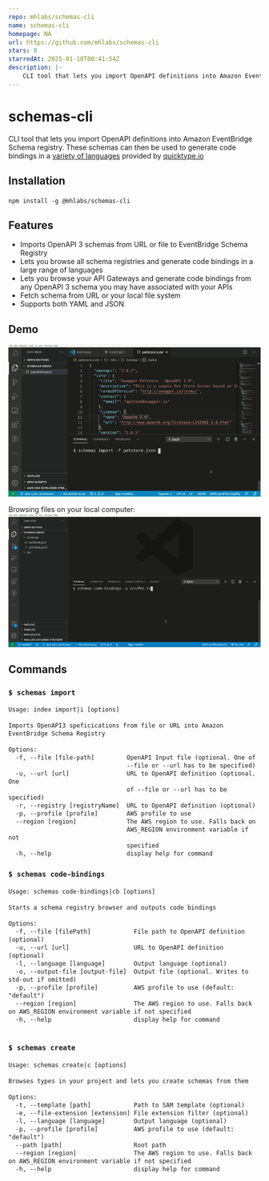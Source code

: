 ```yaml
---
repo: mhlabs/schemas-cli
name: schemas-cli
homepage: NA
url: https://github.com/mhlabs/schemas-cli
stars: 8
starredAt: 2025-01-18T00:41:54Z
description: |-
    CLI tool that lets you import OpenAPI definitions into Amazon EventBridge Schema registry. These schemas can then be used to generate code bindings in a variety of languages provided by quicktype.io
---
```


# schemas-cli

CLI tool that lets you import OpenAPI definitions into Amazon EventBridge Schema registry. These schemas can then be used to generate code bindings in a [variety of languages](https://github.com/quicktype/quicktype#target-languages) provided by [quicktype.io](https://quicktype.io/)

## Installation
`npm install -g @mhlabs/schemas-cli`

## Features
* Imports OpenAPI 3 schemas from URL or file to EventBridge Schema Registry
* Lets you browse all schema registries and generate code bindings in a large range of languages
* Lets you browse your API Gateways and generate code bindings from any OpenAPI 3 schema you may have associated with your APIs
* Fetch schema from URL or your local file system
* Supports both YAML and JSON

## Demo
![!Demo](https://raw.githubusercontent.com/mhlabs/schemas-cli/master/images/demo.gif)

Browsing files on your local computer:
![!Demo](https://raw.githubusercontent.com/mhlabs/schemas-cli/master/images/demo-local-file.gif)

## Commands

### `$ schemas import`

```
Usage: index import|i [options]

Imports OpenAPI3 speficications from file or URL into Amazon EventBridge Schema Registry

Options:
  -f, --file [file-path]         OpenAPI Input file (optional. One of
                                 --file or --url has to be specified)
  -u, --url [url]                URL to OpenAPI definition (optional. One
                                 of --file or --url has to be specified)
  -r, --registry [registryName]  URL to OpenAPI definition (optional)
  -p, --profile [profile]        AWS profile to use
  --region [region]              The AWS region to use. Falls back on
                                 AWS_REGION environment variable if not
                                 specified
  -h, --help                     display help for command
```

### `$ schemas code-bindings`

```
Usage: schemas code-bindings|cb [options]

Starts a schema registry browser and outputs code bindings

Options:
  -f, --file [filePath]            File path to OpenAPI definition (optional)
  -u, --url [url]                  URL to OpenAPI definition (optional)
  -l, --language [language]        Output language (optional)
  -o, --output-file [output-file]  Output file (optional. Writes to std-out if omitted)
  -p, --profile [profile]          AWS profile to use (default: "default")
  --region [region]                The AWS region to use. Falls back on AWS_REGION environment variable if not specified
  -h, --help                       display help for command
  
```

### `$ schemas create`

```
Usage: schemas create|c [options]

Browses types in your project and lets you create schemas from them

Options:
  -t, --template [path]            Path to SAM template (optional)
  -e, --file-extension [extension] File extension filter (optional)
  -l, --language [language]        Output language (optional)
  -p, --profile [profile]          AWS profile to use (default: "default")
  --path [path]                    Root path
  --region [region]                The AWS region to use. Falls back on AWS_REGION environment variable if not specified
  -h, --help                       display help for command
  
```
